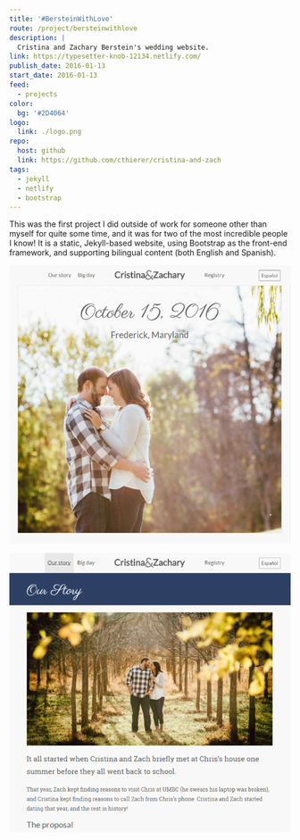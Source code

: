 ```yaml
---
title: '#BersteinWithLove'
route: /project/bersteinwithlove
description: |
  Cristina and Zachary Berstein's wedding website.
link: https://typesetter-knob-12134.netlify.com/
publish_date: 2016-01-13
start_date: 2016-01-13
feed:
  - projects
color:
  bg: '#2D4064'
logo:
  link: ./logo.png
repo:
  host: github
  link: https://github.com/cthierer/cristina-and-zach
tags:
  - jekyll
  - netlify
  - bootstrap
---
```


This was the first project I did outside of work for someone other than myself
for quite some time, and it was for two of the most incredible people I know!
It is a static, Jekyll-based website, using Bootstrap as the front-end
framework, and supporting bilingual content (both English and Spanish).

![Landing page](landing.png)

!["Our Story" page](content.png)
